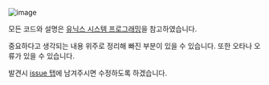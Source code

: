 ![image](https://user-images.githubusercontent.com/110466566/191288797-0c12cd6d-3b4c-45d3-92e9-456dcde029d5.png)

모든 코드와 설명은 [유닉스 시스템 프로그래밍](https://www.aladin.co.kr/shop/wproduct.aspx?ItemId=115096070&start=slayer)을 참고하였습니다.

중요하다고 생각되는 내용 위주로 정리해 빠진 부분이 있을 수 있습니다. 또한 오타나 오류가 있을 수 있습니다.

발견시 [issue 탭](https://github.com/seominseok00/system-programming/issues)에 남겨주시면 수정하도록 하겠습니다.